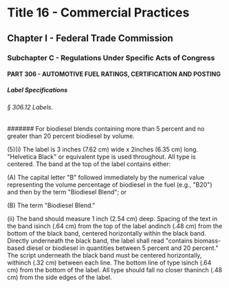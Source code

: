 
# Title 16 - Commercial Practices
## Chapter I - Federal Trade Commission
### Subchapter C - Regulations Under Specific Acts of Congress
#### PART 306 - AUTOMOTIVE FUEL RATINGS, CERTIFICATION AND POSTING
##### Label Specifications
###### § 306.12 Labels.
####### For biodiesel blends containing more than 5 percent and no greater than 20 percent biodiesel by volume.

(5)(i) The label is 3 inches (7.62 cm) wide x 2inches (6.35 cm) long. "Helvetica Black" or equivalent type is used throughout. All type is centered. The band at the top of the label contains either:

(A) The capital letter "B" followed immediately by the numerical value representing the volume percentage of biodiesel in the fuel (e.g., "B20") and then by the term "Biodiesel Blend"; or

(B) The term "Biodiesel Blend."

(ii) The band should measure 1 inch (2.54 cm) deep. Spacing of the text in the band isinch (.64 cm) from the top of the label andinch (.48 cm) from the bottom of the black band, centered horizontally within the black band. Directly underneath the black band, the label shall read "contains biomass-based diesel or biodiesel in quantities between 5 percent and 20 percent." The script underneath the black band must be centered horizontally, withinch (.32 cm) between each line. The bottom line of type isinch (.64 cm) from the bottom of the label. All type should fall no closer thaninch (.48 cm) from the side edges of the label.
